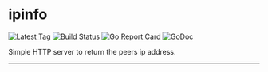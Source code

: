 # ipinfo

[![Latest Tag](https://img.shields.io/github/tag/EmbeddedEnterprises/ipinfo.svg)](https://github.com/EmbeddedEnterprises/ipinfo/releases) [![Build Status](https://travis-ci.org/EmbeddedEnterprises/ipinfo.svg?branch=master)](https://travis-ci.org/EmbeddedEnterprises/ipinfo) [![Go Report Card](https://goreportcard.com/badge/github.com/EmbeddedEnterprises/ipinfo)](https://goreportcard.com/report/github.com/EmbeddedEnterprises/ipinfo) [![GoDoc](https://godoc.org/github.com/EmbeddedEnterprises/ipinfo?status.svg)](https://godoc.org/github.com/EmbeddedEnterprises/ipinfo)

Simple HTTP server to return the peers ip address.

---
